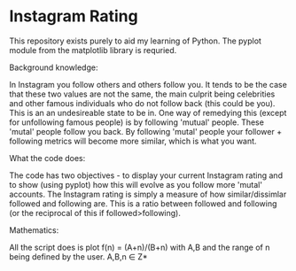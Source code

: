 # Instagram Rating

This repository exists purely to aid my learning of Python. The pyplot module from the matplotlib library is requried.

Background knowledge:

In Instagram you follow others and others follow you. It tends to be the case that these two values are not the same, the main culprit being celebrities and other famous individuals who do not follow back (this could be you). This is an an undesireable state to be in.
One way of remedying this (except for unfollowing famous people) is by following 'mutual' people. These 'mutal' people follow you back. By following 'mutal' people your follower + following metrics will become more similar, which is what you want.

What the code does:

The code has two objectives - to display your current Instagram rating and to show (using pyplot) how this will evolve as you follow more 'mutal' accounts. The Instagram rating is simply a measure of how similar/dissimlar followed and following are. This is a ratio between followed and following (or the reciprocal of this if followed>following).

Mathematics:

All the script does is plot f(n) = (A+n)/(B+n) with A,B and the range of n being defined by the user. A,B,n ∈ Z*





